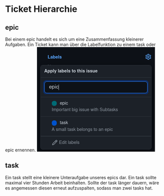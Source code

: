 # Ticket Hierarchie

## epic
Bei einem epic handelt es sich um eine Zusammenfassung kleinerer Aufgaben. 
Ein Ticket kann man über die Labelfunktion zu einem task oder epic ernennen.
![label Schaubild](assets/label.png)

## task
Ein task stellt eine kleinere Unteraufgabe unseres epics dar. Ein task sollte maximal vier Stunden Arbeit beinhalten. Sollte der task länger dauern, wäre es angemessen diesen erneut aufzuspalten, sodass man zwei tasks hat.

